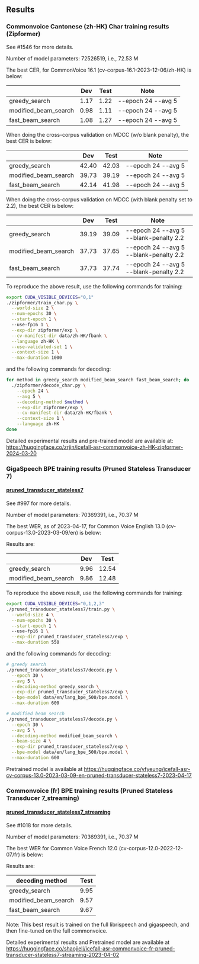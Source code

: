 ## Results

### Commonvoice Cantonese (zh-HK) Char training results (Zipformer)

See #1546 for more details.

Number of model parameters:  72526519, i.e., 72.53 M

The best CER, for CommonVoice 16.1 (cv-corpus-16.1-2023-12-06/zh-HK) is below:

|                      |  Dev  | Test |        Note        |
|----------------------|-------|------|--------------------|
|    greedy_search     | 1.17  | 1.22 | --epoch 24 --avg 5 |
| modified_beam_search | 0.98  | 1.11 | --epoch 24 --avg 5 |
|   fast_beam_search   | 1.08  | 1.27 | --epoch 24 --avg 5 |

When doing the cross-corpus validation on MDCC (w/o blank penalty),
the best CER is below:

|                      |  Dev  | Test |        Note        |
|----------------------|-------|------|--------------------|
|    greedy_search     | 42.40 | 42.03| --epoch 24 --avg 5 |
| modified_beam_search | 39.73 | 39.19| --epoch 24 --avg 5 |
|   fast_beam_search   | 42.14 | 41.98| --epoch 24 --avg 5 |

When doing the cross-corpus validation on MDCC (with blank penalty set to 2.2),
the best CER is below:

|                      |  Dev  | Test |                  Note                  |
|----------------------|-------|------|----------------------------------------|
|    greedy_search     | 39.19 | 39.09| --epoch 24 --avg 5 --blank-penalty 2.2 |
| modified_beam_search | 37.73 | 37.65| --epoch 24 --avg 5 --blank-penalty 2.2 |
|   fast_beam_search   | 37.73 | 37.74| --epoch 24 --avg 5 --blank-penalty 2.2 |

To reproduce the above result, use the following commands for training:

```bash
export CUDA_VISIBLE_DEVICES="0,1"
./zipformer/train_char.py \
  --world-size 2 \
  --num-epochs 30 \
  --start-epoch 1 \ 
  --use-fp16 1 \
  --exp-dir zipformer/exp \
  --cv-manifest-dir data/zh-HK/fbank \
  --language zh-HK \
  --use-validated-set 1 \
  --context-size 1 \
  --max-duration 1000
```

and the following commands for decoding:

```bash
for method in greedy_search modified_beam_search fast_beam_search; do
  ./zipformer/decode_char.py \
    --epoch 24 \
    --avg 5 \
    --decoding-method $method \
    --exp-dir zipformer/exp \
    --cv-manifest-dir data/zh-HK/fbank \
    --context-size 1 \
    --language zh-HK 
done
```

Detailed experimental results and pre-trained model are available at:
<https://huggingface.co/zrjin/icefall-asr-commonvoice-zh-HK-zipformer-2024-03-20>


### GigaSpeech BPE training results (Pruned Stateless Transducer 7)

#### [pruned_transducer_stateless7](./pruned_transducer_stateless7)

See #997  for more details.

Number of model parameters: 70369391, i.e., 70.37 M

The best WER, as of 2023-04-17, for Common Voice English 13.0 (cv-corpus-13.0-2023-03-09/en) is below:

Results are:

|                      |  Dev  | Test  |
|----------------------|-------|-------|
|    greedy_search     | 9.96  | 12.54 |
| modified_beam_search | 9.86  | 12.48 |

To reproduce the above result, use the following commands for training:

```bash
export CUDA_VISIBLE_DEVICES="0,1,2,3"
./pruned_transducer_stateless7/train.py \
  --world-size 4 \
  --num-epochs 30 \
  --start-epoch 1 \ 
  --use-fp16 1 \
  --exp-dir pruned_transducer_stateless7/exp \
  --max-duration 550
```

and the following commands for decoding:

```bash
# greedy search
./pruned_transducer_stateless7/decode.py \
  --epoch 30 \
  --avg 5 \
  --decoding-method greedy_search \
  --exp-dir pruned_transducer_stateless7/exp \
  --bpe-model data/en/lang_bpe_500/bpe.model \
  --max-duration 600

# modified beam search
./pruned_transducer_stateless7/decode.py \
  --epoch 30 \
  --avg 5 \
  --decoding-method modified_beam_search \
  --beam-size 4 \
  --exp-dir pruned_transducer_stateless7/exp \
  --bpe-model data/en/lang_bpe_500/bpe.model \
  --max-duration 600
```

Pretrained model is available at
<https://huggingface.co/yfyeung/icefall-asr-cv-corpus-13.0-2023-03-09-en-pruned-transducer-stateless7-2023-04-17>

### Commonvoice (fr) BPE training results (Pruned Stateless Transducer 7_streaming)

#### [pruned_transducer_stateless7_streaming](./pruned_transducer_stateless7_streaming)

See #1018  for more details.

Number of model parameters: 70369391, i.e., 70.37 M

The best WER for Common Voice French 12.0 (cv-corpus-12.0-2022-12-07/fr) is below:

Results are:

|    decoding method   | Test  |
|----------------------|-------|
|    greedy_search     | 9.95  | 
| modified_beam_search | 9.57  |
|   fast_beam_search   | 9.67  |

Note: This best result is trained on the full librispeech and gigaspeech, and then fine-tuned on the full commonvoice.

Detailed experimental results and Pretrained model are available at
<https://huggingface.co/shaojieli/icefall-asr-commonvoice-fr-pruned-transducer-stateless7-streaming-2023-04-02>

